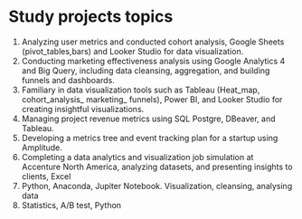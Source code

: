 # Study projects topics
1. Analyzing user metrics and conducted cohort analysis, Google Sheets (pivot_tables,bars) and Looker Studio for data visualization.
2. Conducting marketing effectiveness analysis using Google Analytics 4 and Big Query, including data cleansing, aggregation, and building funnels and dashboards.
3. Familiary in data visualization tools such as Tableau (Heat_map, cohort_analysis_ marketing_ funnels), Power BI, and Looker Studio for creating insightful visualizations.
4. Managing project revenue metrics using SQL Postgre, DBeaver, and Tableau.
5. Developing a metrics tree and event tracking plan for a startup using Amplitude.
6. Completing a data analytics and visualization job simulation at Accenture North America, analyzing datasets, and presenting insights to clients, Excel
7. Python, Anaconda, Jupiter Notebook. Visualization, cleansing, analysing data
8. Statistics, A/B test, Python
